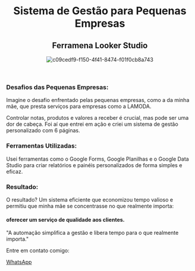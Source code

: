 <header>
     <h1>Sistema de Gestão para Pequenas Empresas</h1>
     <h2>Ferramena Looker Studio</h2>
  
![c09cedf9-f150-4f41-8474-f01f0cb8a743](https://github.com/gabrieldagostim/D_Agustin_Fazione/assets/105657571/7b4b508f-21f2-4b95-9d14-b54e7c1a20ae)
  
</header>
   <div class="container">
     <h3>Desafios das Pequenas Empresas:</h3>
       <p>Imagine o desafio enfrentado pelas pequenas empresas, como a da minha mãe, que presta serviços para empresas como a LAMODA.</p>
       <p>Controlar notas, produtos e valores a receber é crucial, mas pode ser uma dor de cabeça. Foi aí que entrei em ação e criei um sistema de gestão personalizado com 6 páginas.</p>
        <h3>Ferramentas Utilizadas:</h3>
       <p>Usei ferramentas como o Google Forms, Google Planilhas e o Google Data Studio para criar relatórios e painéis personalizados de forma simples e eficaz.</p>
    <h3>Resultado:</h3>
       <p>O resultado? Um sistema eficiente que economizou tempo valioso e permitiu que minha mãe se concentrasse no que realmente importa:</p>
     <h4>oferecer um serviço de qualidade aos clientes.</h4>
       <p class="quote">"A automação simplifica a gestão e libera tempo para o que realmente importa."</p>
       <div class="contact">
           <p>Entre em contato comigo:</p>
           <a href="https://api.whatsapp.com/send?phone=48996290374">WhatsApp</a>
       </div>
   </div>
